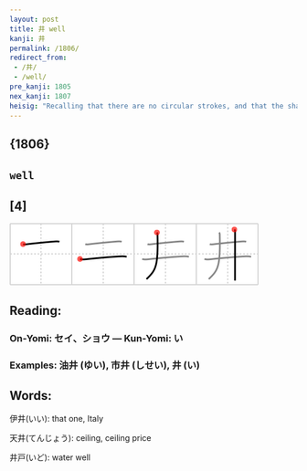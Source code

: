 ```yaml
---
layout: post
title: 井 well
kanji: 井
permalink: /1806/
redirect_from:
 - /井/
 - /well/
pre_kanji: 1805
nex_kanji: 1807
heisig: "Recalling that there are no circular strokes, and that the shape of the square and the square within a square (Frame 630) have already been used, it should be relatively easy to see how this character can be consider a pictograph of a <b>well</b>."
---
```


## {1806}

## `well`

## [4]

<div class="stroke"><img src="../images/E4BA95.png" /></div>

## Reading:

### On-Yomi: セイ、ショウ &mdash; Kun-Yomi: い

### Examples: 油井 (ゆい), 市井 (しせい), 井 (い)

## Words:

伊井(いい): that one, Italy

天井(てんじょう): ceiling, ceiling price

井戸(いど): water well

